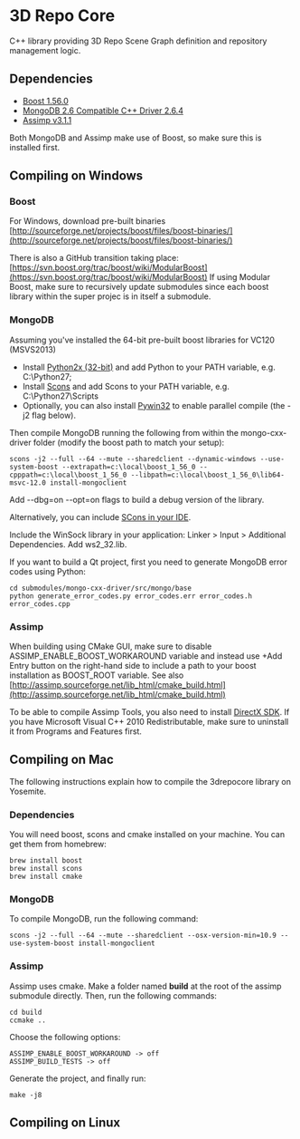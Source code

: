 3D Repo Core
========

C++ library providing 3D Repo Scene Graph definition and repository management logic.

## Dependencies

- [Boost 1.56.0](https://github.com/boostorg/boost/tree/boost-1.56.0)
- [MongoDB 2.6 Compatible C++ Driver 2.6.4](https://github.com/mongodb/mongo-cxx-driver/tree/legacy-0.0-26compat-2.6.4)
- [Assimp v3.1.1](https://github.com/assimp/assimp/tree/v3.1.1)

Both MongoDB and Assimp make use of Boost, so make sure this is installed first. 

## Compiling on Windows 

### Boost

For Windows, download pre-built binaries [http://sourceforge.net/projects/boost/files/boost-binaries/](http://sourceforge.net/projects/boost/files/boost-binaries/)

There is also a GitHub transition taking place:
[https://svn.boost.org/trac/boost/wiki/ModularBoost](https://svn.boost.org/trac/boost/wiki/ModularBoost)
If using Modular Boost, make sure to recursively update submodules since each boost library within the super projec is in itself a submodule.

### MongoDB

Assuming you've installed the 64-bit pre-built boost libraries for VC120 (MSVS2013)

- Install [Python2x (32-bit)](https://www.python.org/download) and add Python to your PATH variable, e.g. C:\Python27;
- Install [Scons](http://www.scons.org/download.php) and add Scons to your PATH variable, e.g. C:\Python27\Scripts
- Optionally, you can also install [Pywin32](http://sourceforge.net/projects/pywin32/files/pywin32/) to enable parallel compile (the -j2 flag below).

Then compile MongoDB running the following from within the mongo-cxx-driver folder (modify the boost path to match your setup):

```
scons -j2 --full --64 --mute --sharedclient --dynamic-windows --use-system-boost --extrapath=c:\local\boost_1_56_0 --cpppath=c:\local\boost_1_56_0 --libpath=c:\local\boost_1_56_0\lib64-msvc-12.0 install-mongoclient
```
Add --dbg=on --opt=on flags to build a debug version of the library.

Alternatively, you can include [SCons in your IDE](http://www.scons.org/wiki/IDEIntegration).

Include the WinSock library in your application: Linker > Input > Additional Dependencies. Add ws2_32.lib.

If you want to build a Qt project, first you need to generate MongoDB error codes using Python:

```
cd submodules/mongo-cxx-driver/src/mongo/base
python generate_error_codes.py error_codes.err error_codes.h error_codes.cpp
```

### Assimp

When building using CMake GUI, make sure to disable ASSIMP_ENABLE_BOOST_WORKAROUND variable and instead use +Add Entry button on the right-hand side to include a path to your boost installation as BOOST_ROOT variable. 
See also [http://assimp.sourceforge.net/lib_html/cmake_build.html](http://assimp.sourceforge.net/lib_html/cmake_build.html)

To be able to compile Assimp Tools, you also need to install [DirectX SDK](http://www.microsoft.com/en-gb/download/details.aspx?id=6812). If you have Microsoft Visual C++ 2010 Redistributable, make sure to uninstall it from Programs and Features first.

## Compiling on Mac

The following instructions explain how to compile the 3drepocore library on Yosemite.

### Dependencies

You will need boost, scons and cmake installed on your machine. You can get them from homebrew:

```
brew install boost
brew install scons
brew install cmake
```

### MongoDB

To compile MongoDB, run the following command:

```
scons -j2 --full --64 --mute --sharedclient --osx-version-min=10.9 --use-system-boost install-mongoclient
```

### Assimp

Assimp uses cmake. Make a folder named **build** at the root of the assimp submodule directly. Then, run the following commands:

```
cd build
ccmake ..
```

Choose the following options:

```
ASSIMP_ENABLE_BOOST_WORKAROUND -> off
ASSIMP_BUILD_TESTS -> off
```

Generate the project, and finally run:

```
make -j8
```

## Compiling on Linux
